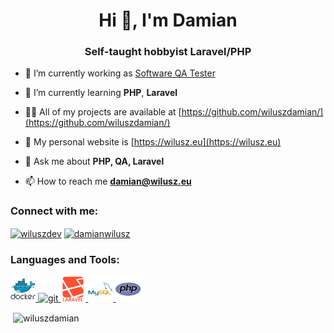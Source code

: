 <h1 align="center">Hi 👋, I'm Damian</h1>
<h3 align="center">Self-taught hobbyist Laravel/PHP</h3>

- 🔭 I’m currently working as [Software QA Tester](https://www.linkedin.com/in/damianwilusz/)

- 🌱 I’m currently learning **PHP**, **Laravel**

- 👨‍💻 All of my projects are available at [https://github.com/wiluszdamian/](https://github.com/wiluszdamian/)

- 📝 My personal website is [https://wilusz.eu](https://wilusz.eu)

- 💬 Ask me about **PHP, QA, Laravel**

- 📫 How to reach me **damian@wilusz.eu**

<h3 align="left">Connect with me:</h3>
<p align="left">
<a href="https://twitter.com/wiluszdev" target="blank"><img align="center" src="https://raw.githubusercontent.com/rahuldkjain/github-profile-readme-generator/master/src/images/icons/Social/twitter.svg" alt="wiluszdev" height="30" width="40" /></a>
<a href="https://linkedin.com/in/damianwilusz" target="blank"><img align="center" src="https://raw.githubusercontent.com/rahuldkjain/github-profile-readme-generator/master/src/images/icons/Social/linked-in-alt.svg" alt="damianwilusz" height="30" width="40" /></a>
</p>

<h3 align="left">Languages and Tools:</h3>
<p align="left"> <a href="https://www.docker.com/" target="_blank" rel="noreferrer"> <img src="https://raw.githubusercontent.com/devicons/devicon/master/icons/docker/docker-original-wordmark.svg" alt="docker" width="40" height="40"/> </a> <a href="https://git-scm.com/" target="_blank" rel="noreferrer"> <img src="https://www.vectorlogo.zone/logos/git-scm/git-scm-icon.svg" alt="git" width="40" height="40"/> </a> <a href="https://laravel.com/" target="_blank" rel="noreferrer"> <img src="https://raw.githubusercontent.com/devicons/devicon/master/icons/laravel/laravel-plain-wordmark.svg" alt="laravel" width="40" height="40"/> </a> <a href="https://www.mysql.com/" target="_blank" rel="noreferrer"> <img src="https://raw.githubusercontent.com/devicons/devicon/master/icons/mysql/mysql-original-wordmark.svg" alt="mysql" width="40" height="40"/> </a> <a href="https://www.php.net" target="_blank" rel="noreferrer"> <img src="https://raw.githubusercontent.com/devicons/devicon/master/icons/php/php-original.svg" alt="php" width="40" height="40"/> </a> </p>

<p>&nbsp;<img align="center" src="https://github-readme-stats.vercel.app/api?username=wiluszdamian&show_icons=true&locale=en" alt="wiluszdamian" /></p>
